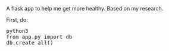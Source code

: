 A flask app to help me get more healthy. Based on my research.

First, do:

<pre>
python3
from app.py import db
db.create_all()
</pre>
